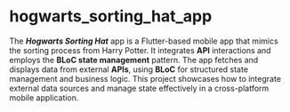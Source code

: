# hogwarts_sorting_hat_app

The **_Hogwarts Sorting Hat_** app is a Flutter-based mobile app that mimics the sorting process from Harry Potter. It integrates **API** interactions and employs the **BLoC state management** pattern. The app fetches and displays data from external **APIs**, using **BLoC** for structured state management and business logic. This project showcases how to integrate external data sources and manage state effectively in a cross-platform mobile application.
